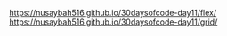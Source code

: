 https://nusaybah516.github.io/30daysofcode-day11/flex/
https://nusaybah516.github.io/30daysofcode-day11/grid/
